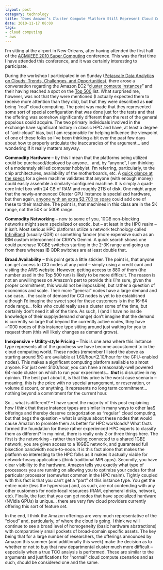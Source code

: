```yaml
---
layout: post
category: technology
title: 'Does Amazon’s Cluster Compute Platform Still Represent Cloud Computing?'
date: 2010-11-17 00:00
tags: 
- cloud computing
- aws
---
```

I’m sitting at the airport in New Orleans, after having attended the first half of the
[ACM/IEEE 2010 Super Computing](http://www.acm.org/) conference. This was the first time I have attended this
conference, and it was certainly interesting to participate.

During the workshop I participated in on Sunday ([Petascale Data Analytics on Clouds: Trends, Challenges, and
Opportunities](http://www.ornl.gov/sci/knowledgediscovery/CloudComputing/PDAC-SC10/)), there arose a conversation
regarding the Amazon EC2 “[cluster compute instances](http://aws.amazon.com/hpc-applications/)” and their having reached
a spot on the [Top 500](http://top500.org/) list. What surprised me, however, was not that they were mentioned (I
actually expected them to receive more attention than they did), but that they were described as __*not*__ being “real”
cloud computing.  The point was made that they represented some sort of special configuration that was done just for the
tests and that the offering was somehow significantly different than the rest of the general populous could acquire.
The two primary individuals involved in the exchange have significant history in classic HPC and have, at least a degree
of “anti-cloud” bias, but I am responsible for helping influence the viewpoint of one of these folks so I’ve been
thinking a bit over the past few days about how to properly articulate the inaccuracies of the argument… and wondering
if it really matters anyway.

**Commodity Hardware** – by this I mean that the platforms being utilized could be purchased/deployed by anyone… and,
by “anyone”, I am thinking of a moderately skilled computer hobbyist. I’m referring, particularly, to the chip
architectures, availability of the motherboards, etc. A
[quick glance at the specs](http://aws.amazon.com/hpc-applications/) for a given machine validates that anyone (with
enough money) could easily assemble a similarly-configured machine. It is simply a quad-core Intel box with 24 GB of
RAM and roughly 2TB of disk. One might argue that the newly-announced Cluster GPU Instance is specialized hardware, but
then again, [anyone with an extra $2,700 to spare](http://www.dreamhardware.com/store/product/index.php?product_id=1795789)
could add one of these to their machine. The point is, that machines in this class are in the 5K range, not the 50K or
500K range.

**Commodity Networking** – now to some of you, 10GB non-blocking networks might seem specialized or exotic, but – at
least in the HPC realm – it isn’t. Most serious HPC platforms utilize a network technology called
[InfiniBand](http://en.wikipedia.org/wiki/Infiniband) (usually QDR) or something fancier (more expensive such as an IBM
custom interconnect or CRAY’s Gemini. A quick search shows one could purchase 10GBE switches starting in the 2-3K
range and going up from there whereas IB QDR switches are at least double that.

**Broad Availability** – this point gets a little stickier. The point is, that anyone can get access to CCI nodes at
any point – simply using a credit card and visiting the AWS website. However, getting access to 880 of them (the number
used in the Top 500 run) is likely to be more difficult. The reason is not an unwillingness on Amazon’s part to provide
this (I’m sure, given the proper commitment, this would not be impossible), but rather a question of economics and
scale. Their more “general” nodes have a large demand and use case… the scale of demand for CCI nodes is yet to be
established although I’d imagine the sweet spot for these customers is in the 16-64 node range… folks who could really
use a cluster some of the time, but certainly don’t need it all of the time. As such, I (and I have no inside knowledge
of their supply/demand change) don’t imagine that the demand is currently so large that beyond the currently active
nodes, they have ~1000 nodes of this instance type sitting around just waiting for you to request them (this will likely
changes as demand grows).

**Inexpensive + Utility-style Pricing** – This is one area where this instance type represents all of the goodness we
have become accustomed to in the cloud computing world. These nodes (remember I listed the above as starting around 5K)
are available at $1.60/hour ($2.10/hour for the GPU-enabled nodes). This makes a significant computing platform
available to almost anyone. For just over $100/hour, you can have a reasonably-well powered 64-node cluster on which to
run your experiments… __*that*__ is disruptive in my opinion. The best part about it, is that this price is the worst case
scenario – meaning, this is the price with no special arrangement, or reservation, or volume discount, or anything. It
represents no long term commitment… nothing beyond a commitment for the current hour.

So… what is different? – I have spent the majority of this post explaining how I think that these instance types are
similar in many ways to other IaaS offerings and thereby deserve categorization as “regular” cloud computing, but that
begs the question – what is unique about these nodes that would cause Amazon to promote them as better for HPC
workloads? What facts formed the foundation for these rather experienced HPC experts to classify them as different? In
my mind, there is really only 2 or three things here. The first is the networking – rather than being connected to a
shared 1GBE network, you are given access to a 10GBE network, and guaranteed full bisection bandwidth node-to-node. It
is this fact alone that makes the platform so interesting to the HPC folks as it makes it actually viable for
network-heavy applications (think traditional MPI apps). Secondly, you have clear visibility to the hardware. Amazon
tells you exactly what type of processors you are running on allowing you to optimize your codes for that particular
processor (somewhat common in the HPC realm). Tightly coupled with this fact is that you can’t get a “part” of this
instance type. You get the entire node (less the hypervisor) and, as such, are not contending with any other customers
for node-local resources (RAM, ephemeral disks, network, etc). Finally, the fact that you can get nodes that have
specialized hardware (NVidia GPUs) is unique… there are very few cloud providers currently offering this sort of
feature set.

In the end, I think the Amazon offerings are very much representative of the “cloud” and, particularly, of where the
cloud is going. I think we will continue to see a broad level of homogeneity (basic hardware abstractions) with
comparatively small pockets of broad-domain specific assets. The key being that for a large number of researchers, the
offerings announced by Amazon this summer (and additionally this week) make the decision as to whether or not to buy
that new departmental cluster much more difficult – especially when a true TCO analysis is performed. These are similar
to the arguments and justifications for “normal” cloud compute scenarios and as such, should be considered one and the
same.
